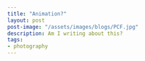 ```yaml
---
title: "Animation?"
layout: post
post-image: "/assets/images/blogs/PCF.jpg"
description: Am I writing about this?
tags:
- photography
---
```


